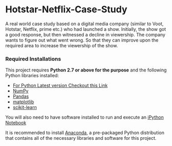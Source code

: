 # Hotstar-Netflix-Case-Study
A real world case study based on a digital media company (similar to Voot, Hotstar, Netflix, prime etc.) who had launched a show. Initially, the show got a good response, but then witnessed a decline in viewership. The company wants to figure out what went wrong. So that they can improve upon the required area to increase the viewership of the show.

### Required Installations 

This project requires **Python 2.7 or above for the purpose** and the following Python libraries installed:

- [For Python Latest version Checkout this Link](https://www.python.org/downloads/)
- [NumPy](http://www.numpy.org/)
- [Pandas](http://pandas.pydata.org)
- [matplotlib](http://matplotlib.org/)
- [scikit-learn](http://scikit-learn.org/stable/)

You will also need to have software installed to run and execute an [iPython Notebook](http://ipython.org/notebook.html)

It is recommended to install [Anaconda](https://www.continuum.io/downloads), a pre-packaged Python distribution that contains all of the necessary libraries and software for this project.





